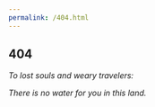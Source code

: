 ```yaml
---
permalink: /404.html
---
```


## 404

*To lost souls and weary travelers:*

*There is no water for you in this land.*